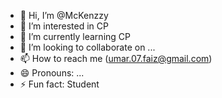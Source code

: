 - 👋 Hi, I’m @McKenzzy
- 👀 I’m interested in CP
- 🌱 I’m currently learning CP  
- 💞️ I’m looking to collaborate on ...
- 📫 How to reach me (umar.07.faiz@gmail.com)
- 😄 Pronouns: ...
- ⚡ Fun fact: Student

<!---
McKenzzy/McKenzzy is a ✨ special ✨ repository because its `README.md` (this file) appears on your GitHub profile.
You can click the Preview link to take a look at your changes.
--->
